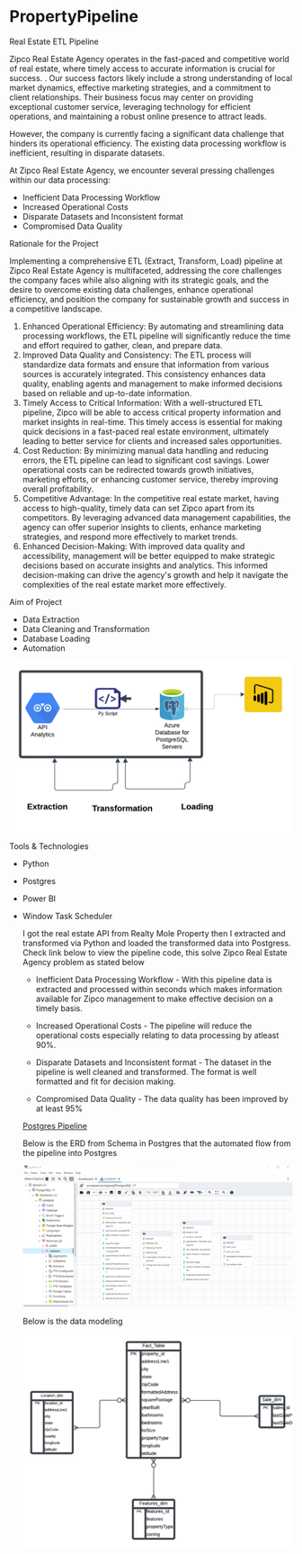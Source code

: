 # PropertyPipeline
Real Estate ETL Pipeline

Zipco Real Estate Agency operates in the fast-paced and
competitive world of real estate, where timely access to accurate
information is crucial for success. .
Our success factors likely include a strong understanding of local
market dynamics, effective marketing strategies, and a
commitment to client relationships. Their business focus may
center on providing exceptional customer service, leveraging
technology for efficient operations, and maintaining a robust
online presence to attract leads.

However, the company is currently facing a significant
data challenge that hinders its operational efficiency.
The existing data processing workflow is inefficient,
resulting in disparate datasets.

At Zipco Real Estate Agency, we encounter several pressing challenges within our data processing:
- Inefficient Data Processing Workflow
- Increased Operational Costs
- Disparate Datasets and Inconsistent format
- Compromised Data Quality

Rationale for the Project

Implementing a comprehensive ETL (Extract, Transform, Load) pipeline at Zipco Real Estate Agency is multifaceted, addressing the core
challenges the company faces while also aligning with its strategic goals, and the desire to overcome existing data challenges, enhance
operational efficiency, and position the company for sustainable growth and success in a competitive landscape.
1. Enhanced Operational Efficiency: By automating and streamlining data processing workflows, the ETL pipeline will significantly reduce
the time and effort required to gather, clean, and prepare data.
2. Improved Data Quality and Consistency: The ETL process will standardize data formats and ensure that information from various
sources is accurately integrated. This consistency enhances data quality, enabling agents and management to make informed decisions
based on reliable and up-to-date information.
3. Timely Access to Critical Information: With a well-structured ETL pipeline, Zipco will be able to access critical property information
and market insights in real-time. This timely access is essential for making quick decisions in a fast-paced real estate environment, ultimately
leading to better service for clients and increased sales opportunities.
4. Cost Reduction: By minimizing manual data handling and reducing errors, the ETL pipeline can lead to significant cost savings. Lower
operational costs can be redirected towards growth initiatives, marketing efforts, or enhancing customer service, thereby improving overall
profitability.
5. Competitive Advantage: In the competitive real estate market, having access to high-quality, timely data can set Zipco apart from its
competitors. By leveraging advanced data management capabilities, the agency can offer superior insights to clients, enhance marketing
strategies, and respond more effectively to market trends.
6. Enhanced Decision-Making: With improved data quality and accessibility, management will be better equipped to make strategic
decisions based on accurate insights and analytics. This informed decision-making can drive the agency's growth and help it navigate the
complexities of the real estate market more effectively.

Aim of Project

- Data Extraction
- Data Cleaning and Transformation
- Database Loading
- Automation

![Data Atchitecture](https://github.com/adetonayusuf/PropertyPipeline/blob/main/Data%20Architecture2.png)

Tools & Technologies

- Python
- Postgres
- Power BI
- Window Task Scheduler

  I got the real estate API from Realty Mole Property then I extracted and transformed via Python and loaded the transformed data into Postgress. Check link below to view the pipeline code, this solve Zipco Real Estate Agency problem as stated below
    - Inefficient Data Processing Workflow - With this pipeline data is extracted and processed within seconds which makes information available for Zipco management to
      make effective decision on a timely basis.

    - Increased Operational Costs - The pipeline will reduce the operational costs especially relating to data processing by atleast 90%.
 
    - Disparate Datasets and Inconsistent format - The dataset in the pipeline is well cleaned and transformed. The format is well formatted and fit for decision making.
 
    - Compromised Data Quality - The data quality has been improved by at least 95%

  [Postgres Pipeline](https://github.com/adetonayusuf/PropertyPipeline/blob/main/postgres_pipeline.py)

  Below is the ERD from Schema in Postgres that the automated flow from the pipeline into Postgres

  ![ERD from Schema](https://github.com/adetonayusuf/PropertyPipeline/blob/main/ERD%20for%20Schema%20for%20Postgres%20SQL.png)

  Below is the data modeling

  ![Data Modelling](https://github.com/adetonayusuf/PropertyPipeline/blob/main/Data%20Modelling.jpeg)
